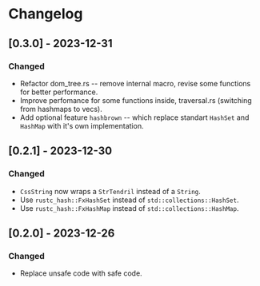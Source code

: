 # Changelog

## [0.3.0] - 2023-12-31
### Changed
- Refactor dom_tree.rs -- remove internal macro, revise some functions for better performance.
- Improve perfomance for some functions inside, traversal.rs (switching from  hashmaps to vecs).
- Add optional feature `hashbrown` -- which replace standart `HashSet` and `HashMap` with it's own implementation.

## [0.2.1] - 2023-12-30
### Changed
- `CssString` now wraps a `StrTendril` instead of a `String`.
- Use `rustc_hash::FxHashSet` instead of `std::collections::HashSet`.
- Use `rustc_hash::FxHashMap` instead of `std::collections::HashMap`.

## [0.2.0] - 2023-12-26
### Changed
- Replace unsafe code with safe code.
